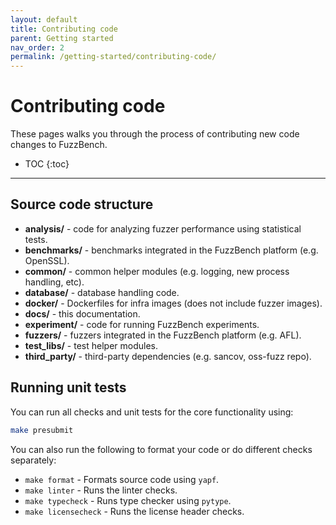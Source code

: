 ```yaml
---
layout: default
title: Contributing code
parent: Getting started
nav_order: 2
permalink: /getting-started/contributing-code/
---
```


# Contributing code
These pages walks you through the process of contributing new code changes to
FuzzBench.

- TOC
{:toc}
---

## Source code structure

* **analysis/** - code for analyzing fuzzer performance using statistical tests.
* **benchmarks/** - benchmarks integrated in the FuzzBench platform (e.g. OpenSSL).
* **common/** - common helper modules (e.g. logging, new process handling, etc).
* **database/** - database handling code.
* **docker/** - Dockerfiles for infra images (does not include fuzzer images).
* **docs/** - this documentation.
* **experiment/** - code for running FuzzBench experiments.
* **fuzzers/** - fuzzers integrated in the FuzzBench platform (e.g. AFL).
* **test_libs/** - test helper modules.
* **third_party/** - third-party dependencies (e.g. sancov, oss-fuzz repo).

## Running unit tests

You can run all checks and unit tests for the core functionality using:

```bash
make presubmit
```

You can also run the following to format your code or do different checks
separately:

* `make format` - Formats source code using `yapf`.
* `make linter` - Runs the linter checks.
* `make typecheck` - Runs type checker using `pytype`.
* `make licensecheck` - Runs the license header checks.
